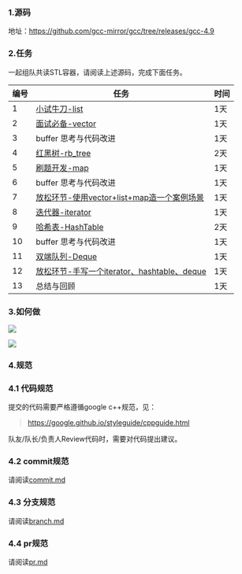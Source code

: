 ### 1.源码

地址：https://github.com/gcc-mirror/gcc/tree/releases/gcc-4.9

### 2.任务

一起组队共读STL容器，请阅读上述源码，完成下面任务。

|  编号    |   任务   |    时间  |
| ---- | ---- | ---- |
| 1 | [小试牛刀-list](https://github.com/gcc-mirror/gcc/blob/releases/gcc-9/libstdc%2B%2B-v3/include/bits/stl_list.h) | 1天 |
| 2 | [面试必备-vector](https://github.com/gcc-mirror/gcc/blob/releases/gcc-9/libstdc%2B%2B-v3/include/bits/stl_vector.h) | 1天 |
| 3 | buffer 思考与代码改进 | 1天 |
| 4 | [红黑树-rb_tree](https://github.com/gcc-mirror/gcc/blob/releases/gcc-9/libstdc%2B%2B-v3/include/bits/stl_tree.h) | 2天  |
| 5 | [刷题开发-map](https://github.com/gcc-mirror/gcc/blob/releases/gcc-9/libstdc%2B%2B-v3/include/bits/stl_map.h) | 1天 |
| 6 | buffer 思考与代码改进 | 1天 |
| 7 | [放松环节-使用vector+list+map造一个案例场景](./example/README.md) | 1天 |
| 8 | [迭代器-iterator](https://github.com/gcc-mirror/gcc/blob/releases/gcc-9/libstdc%2B%2B-v3/include/bits/stl_iterator_base_types.h) | 1天 |
| 9 | [哈希表-HashTable](https://github.com/gcc-mirror/gcc/blob/releases/gcc-9/libstdc%2B%2B-v3/include/bits/hashtable.h) | 2天 |
| 10 | buffer 思考与代码改进 | 1天 |
| 11 | [双端队列-Deque](https://github.com/gcc-mirror/gcc/blob/releases/gcc-9/libstdc%2B%2B-v3/include/bits/stl_deque.h) | 1天 |
| 12 | [放松环节-手写一个iterator、hashtable、deque]() | 1天 |
| 13 | 总结与回顾 | 1天 |

### 3.如何做



![](./img/day1.png)

![](./img/day2.png)

### 4.规范

### 4.1 代码规范

提交的代码需要严格遵循google c++规范，见：

> https://google.github.io/styleguide/cppguide.html

队友/队长/负责人Review代码时，需要对代码提出建议。

### 4.2 commit规范

请阅读[commit.md](./rules/commit.md)


### 4.3 分支规范

请阅读[branch.md](./rules/branch.md)

### 4.4 pr规范

请阅读[pr.md](./rules/pr.md)
